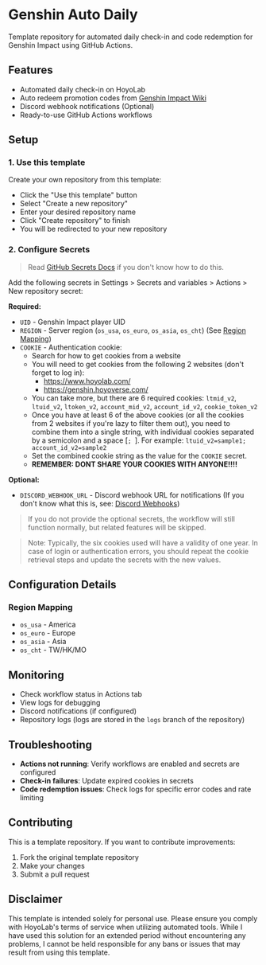 # Genshin Auto Daily

Template repository for automated daily check-in and code redemption for Genshin Impact using GitHub Actions.

## Features

- Automated daily check-in on HoyoLab
- Auto redeem promotion codes from [Genshin Impact Wiki](https://genshin-impact.fandom.com/wiki/Promotional_Code)
- Discord webhook notifications (Optional)
- Ready-to-use GitHub Actions workflows

## Setup

### 1. Use this template

Create your own repository from this template:
- Click the "Use this template" button
- Select "Create a new repository"
- Enter your desired repository name
- Click "Create repository" to finish
- You will be redirected to your new repository

### 2. Configure Secrets
> Read [GitHub Secrets Docs](https://docs.github.com/en/actions/how-tos/write-workflows/choose-what-workflows-do/use-secrets) if you don't know how to do this.

Add the following secrets in Settings > Secrets and variables > Actions > New repository secret:

**Required:**
- `UID` - Genshin Impact player UID
- `REGION` - Server region (`os_usa`, `os_euro`, `os_asia`, `os_cht`) (See [Region Mapping](#region-mapping))
- `COOKIE` - Authentication cookie:
   - Search for how to get cookies from a website
   - You will need to get cookies from the following 2 websites (don't forget to log in):
     - https://www.hoyolab.com/
     - https://genshin.hoyoverse.com/
   - You can take more, but there are 6 required cookies: `ltmid_v2`, `ltuid_v2`, `ltoken_v2`, `account_mid_v2`, `account_id_v2`, `cookie_token_v2`
   - Once you have at least 6 of the above cookies (or all the cookies from 2 websites if you're lazy to filter them out), you need to combine them into a single string, with individual cookies separated by a semicolon and a space [`; `]. For example: `ltuid_v2=sample1; account_id_v2=sample2`
   - Set the combined cookie string as the value for the `COOKIE` secret.
   - **REMEMBER: DONT SHARE YOUR COOKIES WITH ANYONE!!!!**

**Optional:**
- `DISCORD_WEBHOOK_URL` - Discord webhook URL for notifications (If you don't know what this is, see: [Discord Webhooks](https://support.discord.com/hc/en-us/articles/228383668-Intro-to-Webhooks))
> If you do not provide the optional secrets, the workflow will still function normally, but related features will be skipped.

> Note: Typically, the six cookies used will have a validity of one year. In case of login or authentication errors, you should repeat the cookie retrieval steps and update the secrets with the new values.

## Configuration Details

### Region Mapping
- `os_usa` - America
- `os_euro` - Europe  
- `os_asia` - Asia
- `os_cht` - TW/HK/MO

## Monitoring

- Check workflow status in Actions tab
- View logs for debugging
- Discord notifications (if configured)
- Repository logs (logs are stored in the `logs` branch of the repository)

## Troubleshooting

- **Actions not running**: Verify workflows are enabled and secrets are configured
- **Check-in failures**: Update expired cookies in secrets
- **Code redemption issues**: Check logs for specific error codes and rate limiting

## Contributing

This is a template repository. If you want to contribute improvements:
1. Fork the original template repository
2. Make your changes
3. Submit a pull request

## Disclaimer
This template is intended solely for personal use. Please ensure you comply with HoyoLab's terms of service when utilizing automated tools. While I have used this solution for an extended period without encountering any problems, I cannot be held responsible for any bans or issues that may result from using this template.